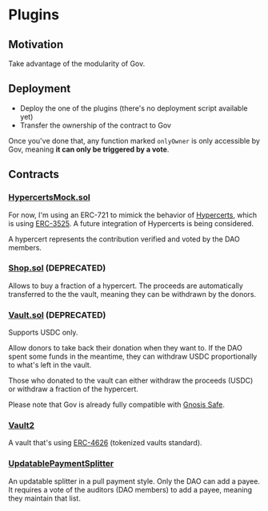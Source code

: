 # Plugins

## Motivation

Take advantage of the modularity of Gov.

## Deployment

- Deploy the one of the plugins (there's no deployment script available yet)
- Transfer the ownership of the contract to Gov

Once you've done that, any function marked `onlyOwner` is only accessible by Gov, meaning **it can only be triggered by a vote**.

## Contracts

### [HypercertsMock.sol](https://github.com/w3hc/gov/blob/main/contracts/mocks/ERC1155Mock.sol)

For now, I'm using an ERC-721 to mimick the behavior of [Hypercerts](https://network-goods.github.io/hypercerts-docs/), which is using [ERC-3525](https://eips.ethereum.org/EIPS/eip-3525). A future integration of Hypercerts is being considered.

A hypercert represents the contribution verified and voted by the DAO members.

### [Shop.sol](https://github.com/w3hc/gov/blob/main/contracts/plugins/Shop.sol) (DEPRECATED)

Allows to buy a fraction of a hypercert. The proceeds are automatically transferred to the the vault, meaning they can be withdrawn by the donors.

### [Vault.sol](https://github.com/w3hc/gov/blob/main/contracts/plugins/Vault.sol) (DEPRECATED)

Supports USDC only.

Allow donors to take back their donation when they want to. If the DAO spent some funds in the meantime, they can withdraw USDC proportionally to what's left in the vault.

Those who donated to the vault can either withdraw the proceeds (USDC) or withdraw a fraction of the hypercert.

Please note that Gov is already fully compatible with [Gnosis Safe](https://help.tally.xyz/article/42-what-is-a-gnosis-safe).

### [Vault2](https://github.com/w3hc/gov/blob/main/contracts/plugins/Vault2.sol)

A vault that's using [ERC-4626](https://eips.ethereum.org/EIPS/eip-4626) (tokenized vaults standard). 

### [UpdatablePaymentSplitter](https://github.com/w3hc/gov/blob/main/contracts/plugins/UpdatablePaymentSplitter.sol)

An updatable splitter in a pull payment style. Only the DAO can add a payee. It requires a vote of the auditors (DAO members) to add a payee, meaning they maintain that list. 